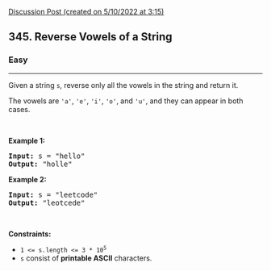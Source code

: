 [Discussion Post (created on 5/10/2022 at 3:15)](https://leetcode.com/problems/reverse-vowels-of-a-string/discuss/2779371/Python3-O(n)-Solution-or-Intuitive.)  
<h2>345. Reverse Vowels of a String</h2><h3>Easy</h3><hr><div><p>Given a string <code>s</code>, reverse only all the vowels in the string and return it.</p>

<p>The vowels are <code>'a'</code>, <code>'e'</code>, <code>'i'</code>, <code>'o'</code>, and <code>'u'</code>, and they can appear in both cases.</p>

<p>&nbsp;</p>
<p><strong>Example 1:</strong></p>
<pre><strong>Input:</strong> s = "hello"
<strong>Output:</strong> "holle"
</pre><p><strong>Example 2:</strong></p>
<pre><strong>Input:</strong> s = "leetcode"
<strong>Output:</strong> "leotcede"
</pre>
<p>&nbsp;</p>
<p><strong>Constraints:</strong></p>

<ul>
	<li><code>1 &lt;= s.length &lt;= 3 * 10<sup>5</sup></code></li>
	<li><code>s</code> consist of <strong>printable ASCII</strong> characters.</li>
</ul>
</div>